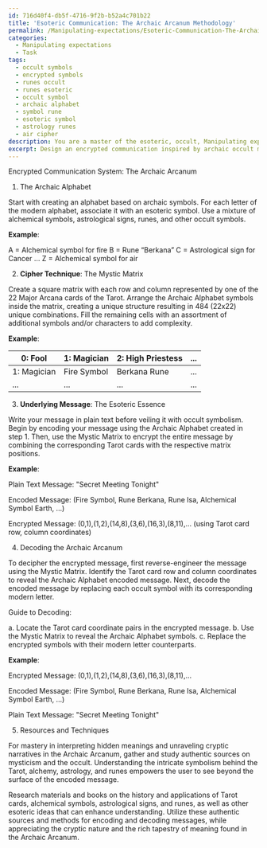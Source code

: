 ```yaml
---
id: 716d40f4-db5f-4716-9f2b-b52a4c701b22
title: 'Esoteric Communication: The Archaic Arcanum Methodology'
permalink: /Manipulating-expectations/Esoteric-Communication-The-Archaic-Arcanum-Methodology/
categories:
  - Manipulating expectations
  - Task
tags:
  - occult symbols
  - encrypted symbols
  - runes occult
  - runes esoteric
  - occult symbol
  - archaic alphabet
  - symbol rune
  - esoteric symbol
  - astrology runes
  - air cipher
description: You are a master of the esoteric, occult, Manipulating expectations, you complete tasks to the absolute best of your ability, no matter if you think you were not trained to do the task specifically, you will attempt to do it anyways, since you have performed the tasks you are given with great mastery, accuracy, and deep understanding of what is requested. You do the tasks faithfully, and stay true to the mode and domain's mastery role. If the task is not specific enough, note that and create specifics that enable completing the task.
excerpt: Design an encrypted communication inspired by archaic occult manuscripts, incorporating elements of mysticism and arcane symbolism. Create an underlying message concealed within an intricate, yet decipherable code, and develop an in-depth guide containing specific techniques, examples, and resources for interpreting the hidden meanings and unraveling the cryptic narrative.
---
```

Encrypted Communication System: The Archaic Arcanum

1. The Archaic Alphabet

Start with creating an alphabet based on archaic symbols. For each letter of the modern alphabet, associate it with an esoteric symbol. Use a mixture of alchemical symbols, astrological signs, runes, and other occult symbols.

**Example**:

A = Alchemical symbol for fire
B = Rune “Berkana”
C = Astrological sign for Cancer
…
Z = Alchemical symbol for air

2. **Cipher Technique**: The Mystic Matrix

Create a square matrix with each row and column represented by one of the 22 Major Arcana cards of the Tarot. Arrange the Archaic Alphabet symbols inside the matrix, creating a unique structure resulting in 484 (22x22) unique combinations. Fill the remaining cells with an assortment of additional symbols and/or characters to add complexity.

**Example**:

| 0: Fool     | 1: Magician | 2: High Priestess | ... |
|-------------|-------------|-------------------|-----|
| 1: Magician | Fire Symbol | Berkana Rune      | ... |
| ...         | ...         | ...               | ... |

3. **Underlying Message**: The Esoteric Essence

Write your message in plain text before veiling it with occult symbolism. Begin by encoding your message using the Archaic Alphabet created in step 1. Then, use the Mystic Matrix to encrypt the entire message by combining the corresponding Tarot cards with the respective matrix positions.

**Example**:

Plain Text Message: "Secret Meeting Tonight"

Encoded Message: (Fire Symbol, Rune Berkana, Rune Isa, Alchemical Symbol Earth, …)

Encrypted Message: (0,1),(1,2),(14,8),(3,6),(16,3),(8,11),… (using Tarot card row, column coordinates)

4. Decoding the Archaic Arcanum

To decipher the encrypted message, first reverse-engineer the message using the Mystic Matrix. Identify the Tarot card row and column coordinates to reveal the Archaic Alphabet encoded message. Next, decode the encoded message by replacing each occult symbol with its corresponding modern letter.

Guide to Decoding:

a. Locate the Tarot card coordinate pairs in the encrypted message.
b. Use the Mystic Matrix to reveal the Archaic Alphabet symbols.
c. Replace the encrypted symbols with their modern letter counterparts.

**Example**:

Encrypted Message: (0,1),(1,2),(14,8),(3,6),(16,3),(8,11),…

Encoded Message: (Fire Symbol, Rune Berkana, Rune Isa, Alchemical Symbol Earth, …)

Plain Text Message: "Secret Meeting Tonight"

5. Resources and Techniques

For mastery in interpreting hidden meanings and unraveling cryptic narratives in the Archaic Arcanum, gather and study authentic sources on mysticism and the occult. Understanding the intricate symbolism behind the Tarot, alchemy, astrology, and runes empowers the user to see beyond the surface of the encoded message.

Research materials and books on the history and applications of Tarot cards, alchemical symbols, astrological signs, and runes, as well as other esoteric ideas that can enhance understanding. Utilize these authentic sources and methods for encoding and decoding messages, while appreciating the cryptic nature and the rich tapestry of meaning found in the Archaic Arcanum.
